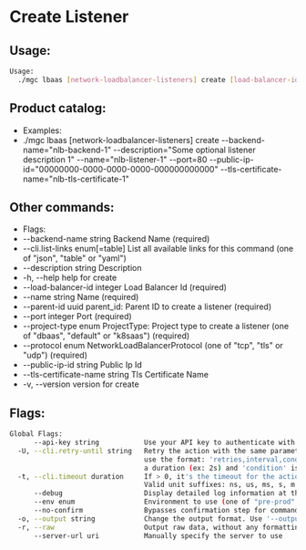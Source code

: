 # Create Listener

## Usage:
```bash
Usage:
  ./mgc lbaas [network-loadbalancer-listeners] create [load-balancer-id] [flags]
```

## Product catalog:
- Examples:
- ./mgc lbaas [network-loadbalancer-listeners] create --backend-name="nlb-backend-1" --description="Some optional listener description 1" --name="nlb-listener-1" --port=80 --public-ip-id="00000000-0000-0000-0000-000000000000" --tls-certificate-name="nlb-tls-certificate-1"

## Other commands:
- Flags:
- --backend-name string           Backend Name (required)
- --cli.list-links enum[=table]   List all available links for this command (one of "json", "table" or "yaml")
- --description string            Description
- -h, --help                          help for create
- --load-balancer-id integer      Load Balancer Id (required)
- --name string                   Name (required)
- --parent-id uuid                parent_id: Parent ID to create a listener (required)
- --port integer                  Port (required)
- --project-type enum             ProjectType: Project type to create a listener (one of "dbaas", "default" or "k8saas") (required)
- --protocol enum                 NetworkLoadBalancerProtocol (one of "tcp", "tls" or "udp") (required)
- --public-ip-id string           Public Ip Id
- --tls-certificate-name string   Tls Certificate Name
- -v, --version                       version for create

## Flags:
```bash
Global Flags:
      --api-key string           Use your API key to authenticate with the API
  -U, --cli.retry-until string   Retry the action with the same parameters until the given condition is met. The flag parameters
                                 use the format: 'retries,interval,condition', where 'retries' is a positive integer, 'interval' is
                                 a duration (ex: 2s) and 'condition' is a 'engine=value' pair such as "jsonpath=expression"
  -t, --cli.timeout duration     If > 0, it's the timeout for the action execution. It's specified as numbers and unit suffix.
                                 Valid unit suffixes: ns, us, ms, s, m and h. Examples: 300ms, 1m30s
      --debug                    Display detailed log information at the debug level
      --env enum                 Environment to use (one of "pre-prod" or "prod") (default "prod")
      --no-confirm               Bypasses confirmation step for commands that ask a confirmation from the user
  -o, --output string            Change the output format. Use '--output=help' to know more details.
  -r, --raw                      Output raw data, without any formatting or coloring
      --server-url uri           Manually specify the server to use
```

